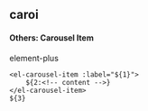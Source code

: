 ## caroi
#### Others: Carousel Item
element-plus <el-carousel-item>
```
<el-carousel-item :label="${1}">
	${2:<!-- content -->}
</el-carousel-item>
${3}
```